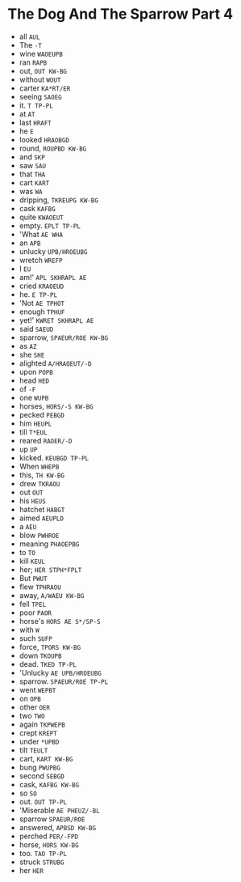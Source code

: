 # The Dog And The Sparrow Part 4

* all `AUL`
* The `-T`
* wine `WAOEUPB`
* ran `RAPB`
* out, `OUT KW-BG`
* without `WOUT`
* carter `KA*RT/ER`
* seeing `SAOEG`
* it. `T TP-PL`
* at `AT`
* last `HRAFT`
* he `E`
* looked `HRAOBGD`
* round, `ROUPBD KW-BG`
* and `SKP`
* saw `SAU`
* that `THA`
* cart `KART`
* was `WA`
* dripping, `TKREUPG KW-BG`
* cask `KAFBG`
* quite `KWAOEUT`
* empty. `EPLT TP-PL`
* 'What `AE WHA`
* an `APB`
* unlucky `UPB/HROEUBG`
* wretch `WREFP`
* I `EU`
* am!' `APL SKHRAPL AE`
* cried `KRAOEUD`
* he. `E TP-PL`
* 'Not `AE TPHOT`
* enough `TPHUF`
* yet!' `KWRET SKHRAPL AE`
* said `SAEUD`
* sparrow, `SPAEUR/ROE KW-BG`
* as `AZ`
* she `SHE`
* alighted `A/HRAOEUT/-D`
* upon `POPB`
* head `HED`
* of `-F`
* one `WUPB`
* horses, `HORS/-S KW-BG`
* pecked `PEBGD`
* him `HEUPL`
* till `T*EUL`
* reared `RAOER/-D`
* up `UP`
* kicked. `KEUBGD TP-PL`
* When `WHEPB`
* this, `TH KW-BG`
* drew `TKRAOU`
* out `OUT`
* his `HEUS`
* hatchet `HABGT`
* aimed `AEUPLD`
* a `AEU`
* blow `PWHROE`
* meaning `PHAOEPBG`
* to `TO`
* kill `KEUL`
* her; `HER STPH*FPLT`
* But `PWUT`
* flew `TPHRAOU`
* away, `A/WAEU KW-BG`
* fell `TPEL`
* poor `PAOR`
* horse's `HORS AE S*/SP-S`
* with `W`
* such `SUFP`
* force, `TPORS KW-BG`
* down `TKOUPB`
* dead. `TKED TP-PL`
* 'Unlucky `AE UPB/HROEUBG`
* sparrow. `SPAEUR/ROE TP-PL`
* went `WEPBT`
* on `OPB`
* other `OER`
* two `TWO`
* again `TKPWEPB`
* crept `KREPT`
* under `*UPBD`
* tilt `TEULT`
* cart, `KART KW-BG`
* bung `PWUPBG`
* second `SEBGD`
* cask, `KAFBG KW-BG`
* so `SO`
* out. `OUT TP-PL`
* 'Miserable `AE PHEUZ/-BL`
* sparrow `SPAEUR/ROE`
* answered, `APBSD KW-BG`
* perched `PER/-FPD`
* horse, `HORS KW-BG`
* too. `TAO TP-PL`
* struck `STRUBG`
* her `HER`
